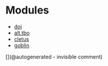 
# Modules

* [doj](/doj/)
* [alt.tbo](/retired/alt.tbo/)
* [cletus](/retired/cletus/)
* [goblin](/goblin/)


[](@autogenerated - invisible comment)